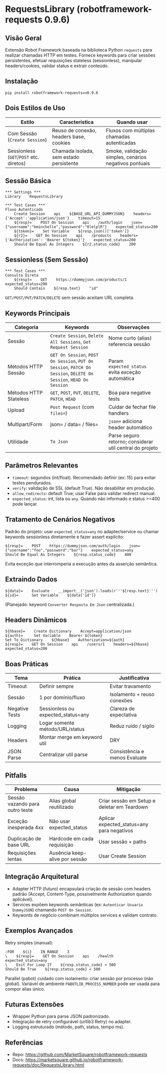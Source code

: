 # RequestsLibrary (robotframework-requests 0.9.6)

## Visão Geral
Extensão Robot Framework baseada na biblioteca Python `requests` para realizar chamadas HTTP em testes. Fornece keywords para criar sessões persistentes, efetuar requisições stateless (sessionless), manipular headers/cookies, validar status e extrair conteúdo.

## Instalação
```
pip install robotframework-requests==0.9.6
```

## Dois Estilos de Uso
| Estilo | Característica | Quando usar |
|--------|----------------|-------------|
| Com Sessão (`Create Session`) | Reuso de conexão, headers base, cookies | Fluxos com múltiplas chamadas autenticadas |
| Sessionless (`GET`/`POST` etc. diretos) | Chamada isolada, sem estado persistente | Smoke, validação simples, cenários negativos pontuais |

## Sessão Básica
```
*** Settings ***
Library    RequestsLibrary

*** Test Cases ***
Fluxo Autenticado
    Create Session    api    ${BASE_URL_API_DUMMYJSON}    headers={'Accept':'application/json'}    timeout=15
    ${resp}=    POST On Session    api    /auth/login    json={"username":"kminchelle","password":"0lelplR"}    expected_status=200
    ${token}=    Set Variable    ${resp.json()['token']}
    ${r2}=    GET On Session    api    /products    headers={'Authorization': 'Bearer ${token}'}    expected_status=200
    Should Be Equal As Integers    ${r2.status_code}    200
```

## Sessionless (Sem Sessão)
```
*** Test Cases ***
Consulta Direta
    ${resp}=    GET    https://dummyjson.com/products/1    expected_status=200
    Should Contain    ${resp.text}    "id"
```
`GET/POST/PUT/PATCH/DELETE` sem sessão aceitam URL completa.

## Keywords Principais
| Categoria | Keywords | Observações |
|-----------|----------|-------------|
| Sessão | `Create Session`, `Delete All Sessions`, `Get Request Session` | Nome curto (alias) referencia sessão |
| Métodos HTTP Sessão | `GET On Session`, `POST On Session`, `PUT On Session`, `PATCH On Session`, `DELETE On Session`, `HEAD On Session` | Param `expected_status` evita exceção automática |
| Métodos HTTP Stateless | `GET`, `POST`, `PUT`, `DELETE`, `PATCH`, `HEAD` | Boa para negative tests |
| Upload | `Post Request` (com `files=`) | Cuidar de fechar file handlers |
| Multipart/Form | json= / data= / files= | `json=` adiciona header automático |
| Utilidade | `To Json` | Parse seguro retorno; considerar util central do projeto |

## Parâmetros Relevantes
- `timeout`: segundos (int/float). Recomendado definir (ex: 15) para evitar testes pendurados.
- `verify`: validação de SSL (default True). Não desabilitar em produção.
- `allow_redirects`: default True; usar False para validar redirect manual.
- `expected_status`: int, lista ou `any`. Quando não informado e status >=400 pode lançar.

## Tratamento de Cenários Negativos
Padrão do projeto: usar `expected_status=any` no adapter/service ou chamar keywords sessionless diretamente e fazer assert explícito:
```
${resp}=    POST    https://dummyjson.com/auth/login    json={"username":"foo","password":"bar"}    expected_status=any
Should Be Equal As Integers    ${resp.status_code}    400
```
Evita exceção que interromperia a execução antes da asserção semântica.

## Extraindo Dados
```
${data}=    Evaluate    __import__('json').loads(r'''${resp.text}''')
${id}=      Set Variable    ${data['id']}
```
(Planejado: keyword `Converter Resposta Em Json` centralizada.)

## Headers Dinâmicos
```
${hbase}=    Create Dictionary    Accept=application/json
${auth}=     Set Variable    Bearer ${token}
Set To Dictionary    ${hbase}    Authorization=${auth}
${resp}=    GET On Session    api    /users/1    headers=${hbase}    expected_status=200
```

## Boas Práticas
| Tema | Prática | Justificativa |
|------|---------|---------------|
| Timeout | Definir sempre | Evitar travamento |
| Sessão | 1 por domínio/fluxo | Isolamento + reuso conexões |
| Negative Tests | Sessionless ou expected_status=any | Clareza de expectativa |
| Logging | Logar somente método/URL/status | Reduz ruído / sigilo |
| Headers | Montar merge em keyword util | DRY |
| JSON Parse | Centralizar util parse | Consistência e menos Evaluate |

## Pitfalls
| Problema | Causa | Mitigação |
|----------|-------|-----------|
| Sessão vazando para outro teste | Alias global reutilizado | Criar sessão em Setup e deletar em Teardown |
| Exceção inesperada 4xx | Não usar expected_status | Aplicar expected_status=any para negativos |
| Duplicação de base URL | Hardcode em cada requisição | Usar sessão + paths |
| Requisições lentas | Ausência keep-alive por sessão | Usar Create Session |

## Integração Arquitetural
- Adapter HTTP (futuro) encapsulará criação de sessão com headers padrão (Accept, Content-Type, possivelmente Authorization quando aplicável).
- Services expõem keywords semânticas (ex: `Autenticar Usuario DummyJSON`) chamando `POST On Session`.
- Keywords de negócio combinam múltiplos services e validam contrato.

## Exemplos Avançados
Retry simples (manual):
```
:FOR    ${i}    IN RANGE    3
\    ${resp}=    GET On Session    api    /health    expected_status=any
\    Exit For Loop If    ${resp.status_code} < 500
Should Be True    ${resp.status_code} < 500
```

Parallel (pabot) cuidado com isolamento: criar sessão por processo (não global). Variável de ambiente `PABOTLIB_PROCESS_NUMBER` pode ser usada para compor alias único.

## Futuras Extensões
- Wrapper Python para parse JSON padronizado.
- Integração de retry configurável (urllib3 Retry) no adapter.
- Logging estruturado (método, path, status, tempo ms).

## Referências
- Repo: https://github.com/MarketSquare/robotframework-requests
- Docs: https://marketsquare.github.io/robotframework-requests/doc/RequestsLibrary.html
